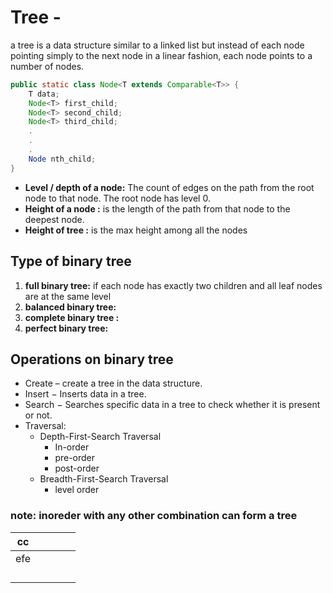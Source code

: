 # Tree -
a tree is a data structure similar to a linked list but instead of each node pointing simply to the next node in a linear fashion, each node
points to a number of nodes. 

```java
public static class Node<T extends Comparable<T>> {
    T data;
    Node<T> first_child;
    Node<T> second_child;
    Node<T> third_child;
    .
    .
    .
    Node nth_child;
}

```

* **Level / depth of a node:** The count of edges on the path from the root node to that node. The root node has level 0.
*  **Height of a node :** is the length of the path from that node to the deepest node.
* **Height of tree :** is the max height among all the nodes

## Type of binary tree
1. **full binary tree:** if each node has exactly two children and all leaf nodes are at the same level
2. **balanced binary tree:**
3. **complete binary tree :**
4. **perfect binary tree:** 


## Operations on binary tree
* Create – create a tree in the data structure.
* Insert − Inserts data in a tree.
* Search − Searches specific data in a tree to check whether it is present or not.
* Traversal:
  * Depth-First-Search Traversal
    * In-order
    * pre-order
    * post-order
  * Breadth-First-Search Traversal
    * level order 
### note: inoreder with any other combination can form a tree

| cc  |   |   |   |   |
|-----|---|---|---|---|
| efe |   |   |   |   |
|     |   |   |   |   |
|     |   |   |   |   |
|     |   |   |   |   |
|     |   |   |   |   |
